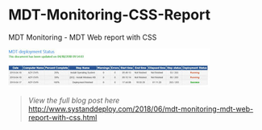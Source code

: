 # MDT-Monitoring-CSS-Report
MDT Monitoring - MDT Web report with CSS

![alt text](https://github.com/damienvanrobaeys/MDT-Monitoring-CSS-Report/blob/master/monitor_preview.JPG)

> *View the full blog post here*
http://www.systanddeploy.com/2018/06/mdt-monitoring-mdt-web-report-with-css.html
